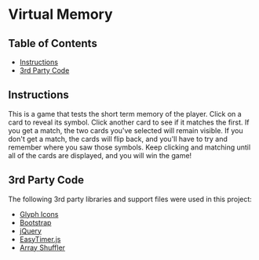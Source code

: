 # Virtual Memory

## Table of Contents

* [Instructions](#instructions)
* [3rd Party Code](#3rd-Party-Code)

## Instructions

This is a game that tests the short term memory of the player. Click on a card to reveal its symbol. Click another card to see if it matches the first. If you get a match, the two cards you've selected will remain visible. If you don't get a match, the cards will flip back, and you'll have to try and remember where you saw those symbols. Keep clicking and matching until all of the cards are displayed, and you will win the game!

## 3rd Party Code

The following 3rd party libraries and support files were used in this project:
* [Glyph Icons](http://github.com/frexy/glyph-iconset)
* [Bootstrap](https://getbootstrap.com/)
* [jQuery](https://jquery.com/)
* [EasyTimer.js](https://github.com/albert-gonzalez/easytimer.js)
* [Array Shuffler](http://stackoverflow.com/a/2450976)
